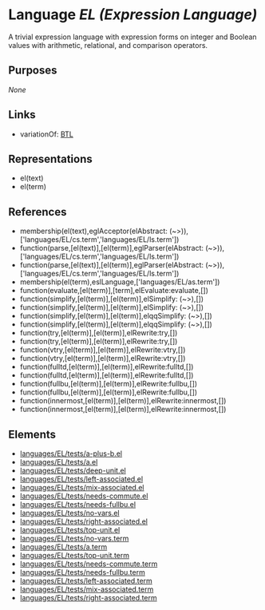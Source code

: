# Language _EL (Expression Language)_
A trivial expression language with expression forms on integer and Boolean values with arithmetic, relational, and comparison operators.

## Purposes
_None_

## Links
* variationOf: [BTL](http://softlang.github.io/yas/languages/BTL.html)

## Representations
* el(text)
* el(term)

## References
* membership(el(text),eglAcceptor(elAbstract: (~>)),['languages/EL/cs.term','languages/EL/ls.term'])
* function(parse,[el(text)],[el(term)],eglParser(elAbstract: (~>)),['languages/EL/cs.term','languages/EL/ls.term'])
* function(parse,[el(text)],[el(term)],eglParser(elAbstract: (~>)),['languages/EL/cs.term','languages/EL/ls.term'])
* membership(el(term),eslLanguage,['languages/EL/as.term'])
* function(evaluate,[el(term)],[term],elEvaluate:evaluate,[])
* function(simplify,[el(term)],[el(term)],elSimplify: (~>),[])
* function(simplify,[el(term)],[el(term)],elSimplify: (~>),[])
* function(simplify,[el(term)],[el(term)],elqqSimplify: (~>),[])
* function(simplify,[el(term)],[el(term)],elqqSimplify: (~>),[])
* function(try,[el(term)],[el(term)],elRewrite:try,[])
* function(try,[el(term)],[el(term)],elRewrite:try,[])
* function(vtry,[el(term)],[el(term)],elRewrite:vtry,[])
* function(vtry,[el(term)],[el(term)],elRewrite:vtry,[])
* function(fulltd,[el(term)],[el(term)],elRewrite:fulltd,[])
* function(fulltd,[el(term)],[el(term)],elRewrite:fulltd,[])
* function(fullbu,[el(term)],[el(term)],elRewrite:fullbu,[])
* function(fullbu,[el(term)],[el(term)],elRewrite:fullbu,[])
* function(innermost,[el(term)],[el(term)],elRewrite:innermost,[])
* function(innermost,[el(term)],[el(term)],elRewrite:innermost,[])

## Elements
* [languages/EL/tests/a-plus-b.el](../../languages/EL/tests/a-plus-b.el)
* [languages/EL/tests/a.el](../../languages/EL/tests/a.el)
* [languages/EL/tests/deep-unit.el](../../languages/EL/tests/deep-unit.el)
* [languages/EL/tests/left-associated.el](../../languages/EL/tests/left-associated.el)
* [languages/EL/tests/mix-associated.el](../../languages/EL/tests/mix-associated.el)
* [languages/EL/tests/needs-commute.el](../../languages/EL/tests/needs-commute.el)
* [languages/EL/tests/needs-fullbu.el](../../languages/EL/tests/needs-fullbu.el)
* [languages/EL/tests/no-vars.el](../../languages/EL/tests/no-vars.el)
* [languages/EL/tests/right-associated.el](../../languages/EL/tests/right-associated.el)
* [languages/EL/tests/top-unit.el](../../languages/EL/tests/top-unit.el)
* [languages/EL/tests/no-vars.term](../../languages/EL/tests/no-vars.term)
* [languages/EL/tests/a.term](../../languages/EL/tests/a.term)
* [languages/EL/tests/top-unit.term](../../languages/EL/tests/top-unit.term)
* [languages/EL/tests/needs-commute.term](../../languages/EL/tests/needs-commute.term)
* [languages/EL/tests/needs-fullbu.term](../../languages/EL/tests/needs-fullbu.term)
* [languages/EL/tests/left-associated.term](../../languages/EL/tests/left-associated.term)
* [languages/EL/tests/mix-associated.term](../../languages/EL/tests/mix-associated.term)
* [languages/EL/tests/right-associated.term](../../languages/EL/tests/right-associated.term)
